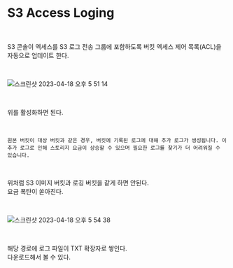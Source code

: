 # S3 Access Loging

<br>

S3 콘솔이 엑세스를 S3 로그 전송 그룹에 포함하도록 버킷 엑세스 제어 목록(ACL)을 자동으로 업데이트 한다.  

<br>


![스크린샷 2023-04-18 오후 5 51 14](https://user-images.githubusercontent.com/81137234/232725921-4654ae3c-afc7-4419-9150-2721a8628fda.png)

<br>

위를 활성화하면 된다.

<br>


```
원본 버킷이 대상 버킷과 같은 경우, 버킷에 기록된 로그에 대해 추가 로그가 생성됩니다. 이 추가 로그로 인해 스토리지 요금이 상승할 수 있으며 필요한 로그를 찾기가 더 어려워질 수 있습니다.
```

<br>

위처럼 S3 이미지 버킷과 로깅 버킷을 같게 하면 안된다.  
요금 폭탄이 쏟아진다.

<br>

![스크린샷 2023-04-18 오후 5 54 38](https://user-images.githubusercontent.com/81137234/232726175-1f615687-65e2-4577-9042-b3e2fc87a1d8.png)

<br>

해당 경로에 로그 파일이 TXT 확장자로 쌓인다.  
다운로드해서 볼 수 있다.

<br>